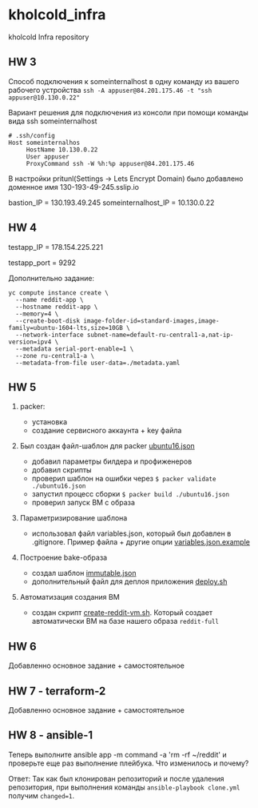 # kholcold_infra
kholcold Infra repository

## HW 3
Способ подключения к someinternalhost в одну команду из вашего рабочего устройства
```ssh -A appuser@84.201.175.46 -t "ssh appuser@10.130.0.22"```

Вариант решения для подключения из консоли при помощи команды вида ssh someinternalhost
```
# .ssh/config
Host someinternalhos
     HostName 10.130.0.22
     User appuser
     ProxyCommand ssh -W %h:%p appuser@84.201.175.46
```
В настройки pritunl(Settings -> Lets Encrypt Domain) было добавлено доменное имя 130-193-49-245.sslip.io

bastion_IP = 130.193.49.245
someinternalhost_IP = 10.130.0.22

## HW 4
testapp_IP = 178.154.225.221

testapp_port = 9292

Дополнительно задание:
```
yc compute instance create \
  --name reddit-app \
  --hostname reddit-app \
  --memory=4 \
  --create-boot-disk image-folder-id=standard-images,image-family=ubuntu-1604-lts,size=10GB \
  --network-interface subnet-name=default-ru-central1-a,nat-ip-version=ipv4 \
  --metadata serial-port-enable=1 \
  --zone ru-central1-a \
  --metadata-from-file user-data=./metadata.yaml
```

## HW 5
1. packer:
   - установка
   - создание сервисного аккаунта + key файла

2. Был создан файл-шаблон для packer [ubuntu16.json](packer/ubuntu16.json)
   - добавил параметры билдера и профиженеров
   - добавил скрипты
   - проверил шаблон на ошибки через ```$ packer validate ./ubuntu16.json```
   - запустил процесс сборки ```$ packer build ./ubuntu16.json```
   - проверил запуск ВМ с образа

3. Параметризирование шаблона
   - использовал файл variables.json, который был добавлен в .gitignore. Пример файла + другие опции [variables.json.example](packer/variables.json.example)

4. Построение bake-образа
   - создал шаблон [immutable.json](packer/immutable.json)
   - дополнительный файл для деплоя приложения [deploy.sh](packer/files/deploy.sh)

5. Автоматизация создания ВМ
   - создан скрипт [create-reddit-vm.sh](config-scripts/create-reddit-vm.sh). Который создает автоматически ВМ на базе нашего образа ```reddit-full```
## HW 6
Добавленно основное задание + самостоятельное
## HW 7 - terraform-2
Добавленно основное задание + самостоятельное

## HW 8 - ansible-1
Теперь выполните ansible app -m command -a 'rm -rf ~/reddit' и проверьте еще раз выполнение плейбука. Что
изменилось и почему?

Ответ:
   Так как был клонирован репозиторий и после удаления репозитория, при выполнения команды ```ansible-playbook clone.yml``` получим ```changed=1```.
